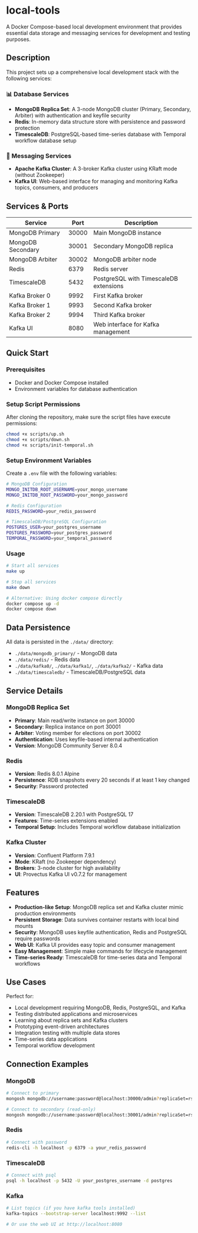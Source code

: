 # local-tools

A Docker Compose-based local development environment that provides essential data storage and messaging services for development and testing purposes.

## Description

This project sets up a comprehensive local development stack with the following services:

### 📊 Database Services
- **MongoDB Replica Set**: A 3-node MongoDB cluster (Primary, Secondary, Arbiter) with authentication and keyfile security
- **Redis**: In-memory data structure store with persistence and password protection
- **TimescaleDB**: PostgreSQL-based time-series database with Temporal workflow database setup

### 📨 Messaging Services
- **Apache Kafka Cluster**: A 3-broker Kafka cluster using KRaft mode (without Zookeeper)
- **Kafka UI**: Web-based interface for managing and monitoring Kafka topics, consumers, and producers

## Services & Ports

| Service | Port | Description |
|---------|------|-------------|
| MongoDB Primary | 30000 | Main MongoDB instance |
| MongoDB Secondary | 30001 | Secondary MongoDB replica |
| MongoDB Arbiter | 30002 | MongoDB arbiter node |
| Redis | 6379 | Redis server |
| TimescaleDB | 5432 | PostgreSQL with TimescaleDB extensions |
| Kafka Broker 0 | 9992 | First Kafka broker |
| Kafka Broker 1 | 9993 | Second Kafka broker |
| Kafka Broker 2 | 9994 | Third Kafka broker |
| Kafka UI | 8080 | Web interface for Kafka management |

## Quick Start

### Prerequisites
- Docker and Docker Compose installed
- Environment variables for database authentication

### Setup Script Permissions
After cloning the repository, make sure the script files have execute permissions:
```bash
chmod +x scripts/up.sh
chmod +x scripts/down.sh
chmod +x scripts/init-temporal.sh
```

### Setup Environment Variables
Create a `.env` file with the following variables:
```bash
# MongoDB Configuration
MONGO_INITDB_ROOT_USERNAME=your_mongo_username
MONGO_INITDB_ROOT_PASSWORD=your_mongo_password

# Redis Configuration
REDIS_PASSWORD=your_redis_password

# TimescaleDB/PostgreSQL Configuration
POSTGRES_USER=your_postgres_username
POSTGRES_PASSWORD=your_postgres_password
TEMPORAL_PASSWORD=your_temporal_password
```

### Usage
```bash
# Start all services
make up

# Stop all services
make down

# Alternative: Using docker compose directly
docker compose up -d
docker compose down
```

## Data Persistence

All data is persisted in the `./data/` directory:
- `./data/mongodb_primary/` - MongoDB data
- `./data/redis/` - Redis data
- `./data/kafka0/`, `./data/kafka1/`, `./data/kafka2/` - Kafka data
- `./data/timescaledb/` - TimescaleDB/PostgreSQL data

## Service Details

### MongoDB Replica Set
- **Primary**: Main read/write instance on port 30000
- **Secondary**: Replica instance on port 30001  
- **Arbiter**: Voting member for elections on port 30002
- **Authentication**: Uses keyfile-based internal authentication
- **Version**: MongoDB Community Server 8.0.4

### Redis
- **Version**: Redis 8.0.1 Alpine
- **Persistence**: RDB snapshots every 20 seconds if at least 1 key changed
- **Security**: Password protected

### TimescaleDB
- **Version**: TimescaleDB 2.20.1 with PostgreSQL 17
- **Features**: Time-series extensions enabled
- **Temporal Setup**: Includes Temporal workflow database initialization

### Kafka Cluster
- **Version**: Confluent Platform 7.9.1
- **Mode**: KRaft (no Zookeeper dependency)
- **Brokers**: 3-node cluster for high availability
- **UI**: Provectus Kafka UI v0.7.2 for management

## Features

- **Production-like Setup**: MongoDB replica set and Kafka cluster mimic production environments
- **Persistent Storage**: Data survives container restarts with local bind mounts
- **Security**: MongoDB uses keyfile authentication, Redis and PostgreSQL require passwords
- **Web UI**: Kafka UI provides easy topic and consumer management
- **Easy Management**: Simple make commands for lifecycle management
- **Time-series Ready**: TimescaleDB for time-series data and Temporal workflows

## Use Cases

Perfect for:
- Local development requiring MongoDB, Redis, PostgreSQL, and Kafka
- Testing distributed applications and microservices
- Learning about replica sets and Kafka clusters
- Prototyping event-driven architectures
- Integration testing with multiple data stores
- Time-series data applications
- Temporal workflow development

## Connection Examples

### MongoDB
```bash
# Connect to primary
mongosh mongodb://username:password@localhost:30000/admin?replicaSet=rs0

# Connect to secondary (read-only)
mongosh mongodb://username:password@localhost:30001/admin?replicaSet=rs0&readPreference=secondary
```

### Redis
```bash
# Connect with password
redis-cli -h localhost -p 6379 -a your_redis_password
```

### TimescaleDB
```bash
# Connect with psql
psql -h localhost -p 5432 -U your_postgres_username -d postgres
```

### Kafka
```bash
# List topics (if you have kafka tools installed)
kafka-topics --bootstrap-server localhost:9992 --list

# Or use the web UI at http://localhost:8080
```
